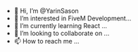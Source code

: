 - 👋 Hi, I’m @YarinSason
- 👀 I’m interested in FiveM Development...
- 🌱 I’m currently learning React ...
- 💞️ I’m looking to collaborate on ...
- 📫 How to reach me ...

<!---
YarinSason/YarinSason is a ✨ special ✨ repository because its `README.md` (this file) appears on your GitHub profile.
You can click the Preview link to take a look at your changes.
--->
